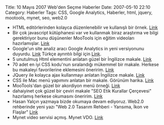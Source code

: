 Title: 10 Mayıs 2007 Web&#039;den Seçme Haberler
Date: 2007-05-10 22:10
Category: Haberler
Tags: CSS, Google Analytics, Haberler, html, jquery, mootools, mynet, seo, web2.0

-   HTML editörlerinden kolayca düzenlenebilir ve kullanışlı bir örnek.
    [Link][]
-   Bir çok javascript kütüphanesi var ve kullanmak biraz araştırma ve
    bilgi gerektiriyor bunu düşünenler MooTools için eğitim videoları
    hazırlamışlar. [Link][1] 
-   Google'un site analiz aracı Google Analytics in yeni versiyonunu
    duyurdu. [Link][2] Türkçe ayrıntılı bilgi için [Link][3]. [][2]
-   5 unutulmuş Html elementini anlatan güzel bir İngilizce makale.
    [Link][4]
-   70 adet en iyi CSS kodu'nun sıralandığı mükemmel bir makale. Herkese
    bu makaleyi favorilerine eklemesini öneririm. [Link][5]
-   JQuery ile kolayca ajax kullanmayı anlatan İngilizce makale.
    [Link][6]
-   CSS ile Mac menü yapımını anlatan bir makale. Görünüm harika.
    [Link][7]
-   MooTools'dan güzel bir akordiyon menü örneği. [Link][8]
-   dahaiyinet çok güzel bir çeviri makale "SEO Etik Kurallar Çerçevesi"
    hazırlamış herkese okumasını öneririm. [Link][9]
-   Hasan Yalçın yazmaya bizde okumaya devam ediyoruz. Web2.0 rehberinde
    yeni yazı "Web 2.0 Tasarım Rehberi - Yansıma, İkon ve Flaşlar"
    [Link][10]
-   Mynet video servisi açmış. Mynet VDO. [Link][11]

</p>

  [Link]: http://livepipe.net/projects/control_textarea/ "Link"
  [1]: http://beautyindesign.com/tutorial/increasing_user_experience_with_javascript.php
    "Link"
  [2]: http://analytics.blogspot.com/2007/05/new-version-of-google-analytics.html
    "Link"
  [3]: http://gs.arsln.org/google-analytics-icin-yeni-bir-gorunum-ve-yapilandirma/
    "Link"
  [4]: http://www.sitepoint.com/blogs/2007/04/16/html-the-top-five-forgotten-elements/
    "Link"
  [5]: http://www.smashingmagazine.com/2007/05/10/70-expert-ideas-for-better-css-coding/
    "Link"
  [6]: http://www.sitepoint.com/article/ajax-jquery "Link"
  [7]: http://www.ndesign-studio.com/blog/mac/css-dock-menu "Link"
  [8]: http://demos.mootools.net/ "Link"
  [9]: http://www.dahaiyi.net/yazilar/seo-etik-kurallar-cercevesi/
    "Link"
  [10]: http://www.hasanyalcin.com/?p=278 "Link"
  [11]: http://vdo.mynet.com/ "Link"
